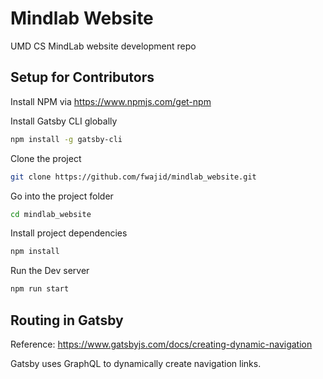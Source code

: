 # Mindlab Website

UMD CS MindLab website development repo

## Setup for Contributors

Install NPM via <https://www.npmjs.com/get-npm>

Install Gatsby CLI globally

```bash
npm install -g gatsby-cli
```

Clone the project

```bash
git clone https://github.com/fwajid/mindlab_website.git
```

Go into the project folder

```bash
cd mindlab_website
```

Install project dependencies

```bash
npm install
```

Run the Dev server

```bash
npm run start
```

## Routing in Gatsby

Reference: <https://www.gatsbyjs.com/docs/creating-dynamic-navigation>

Gatsby uses GraphQL to dynamically create navigation links.
